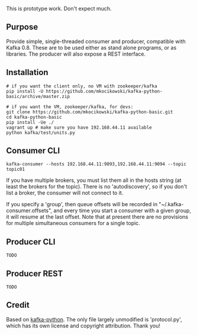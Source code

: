 This is prototype work. Don't expect much. 

Purpose
-------
Provide simple, single-threaded consumer and producer, compatible with
Kafka 0.8. These are to be used either as stand alone programs, or as
libraries. The producer will also expose a REST interface. 

Installation
------------

    # if you want the client only, no VM with zookeeper/kafka
    pip install -U https://github.com/mkocikowski/kafka-python-basic/archive/master.zip

    # if you want the VM, zookeeper/kafka, for devs:
    git clone https://github.com/mkocikowski/kafka-python-basic.git
    cd kafka-python-basic
    pip install -Ue ./
    vagrant up # make sure you have 192.168.44.11 available
    python kafka/test/units.py 

Consumer CLI
------------

    kafka-consumer --hosts 192.168.44.11:9093,192.168.44.11:9094 --topic topic01

If you have multiple brokers, you must list them all in the hosts
string (at least the brokers for the topic). There is no
'autodiscovery', so if you don't list a broker, the consumer will not
connect to it. 

If you specify a 'group', then queue offsets will be recorded in
"~/.kafka-consumer.offsets", and every time you start a consumer with
a given group, it will resume at the last offset. Note that at present
there are no provisions for multiple simultaneous consumers for a
single topic. 

Producer CLI
------------
    
    TODO

Producer REST
-------------

    TODO

Credit
------
Based on [kafka-python](https://github.com/mumrah/kafka-python). The
only file largely unmodified is 'protocol.py', which has its own
license and copyright attribution. Thank you!

